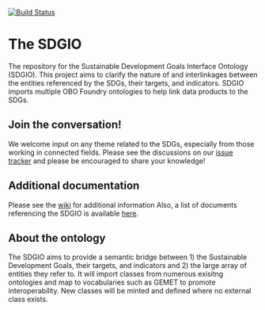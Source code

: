 [![Build Status](https://travis-ci.org/SDG-InterfaceOntology/sdgio.svg?branch=master)](https://travis-ci.org/SDG-InterfaceOntology/sdgio)

# The SDGIO
The repository for the Sustainable Development Goals Interface Ontology (SDGIO). This project aims to clarify the nature of and interlinkages between the entities referenced by the SDGs, their targets, and indicators. SDGIO imports multiple OBO Foundry ontologies to help link data products to the SDGs.

## Join the conversation!
We welcome input on any theme related to the SDGs, especially from those working in connected fields. Please see the discussions on our [issue tracker](https://github.com/SDG-InterfaceOntology/sdgio/issues) and please be encouraged to share your knowledge!

## Additional documentation

Please see the [wiki](https://github.com/SDG-InterfaceOntology/sdgio/wiki) for additional information
Also, a list of documents referencing the SDGIO is available [here](http://tinyurl.com/sgioRefs).

## About the ontology
The SDGIO aims to provide a semantic bridge between 1) the Sustainable Development Goals, their targets, and indicators and 2) the large array of entities they refer to. It will import classes from numerous exisitng ontologies and map to vocabularies such as GEMET to promote interoperability. New classes will be minted and defined where no external class exists.
